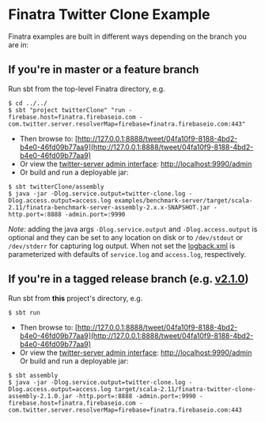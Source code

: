 # Finatra Twitter Clone Example

Finatra examples are built in different ways depending on the branch you are in:

If you're in master or a feature branch
----------------------------------------------------------
Run sbt from the top-level Finatra directory, e.g.
```
$ cd ../../
$ sbt "project twitterClone" "run -firebase.host=finatra.firebaseio.com -com.twitter.server.resolverMap=firebase=finatra.firebaseio.com:443"
```
* Then browse to: [http://127.0.0.1:8888/tweet/04fa10f9-8188-4bd2-b4e0-46fd09b77aa9](http://127.0.0.1:8888/tweet/04fa10f9-8188-4bd2-b4e0-46fd09b77aa9)
* Or view the [twitter-server admin interface](https://twitter.github.io/twitter-server/Features.html#http-admin-interface): [http://localhost:9990/admin](http://localhost:9990/admin)
* Or build and run a deployable jar:
```
$ sbt twitterClone/assembly
$ java -jar -Dlog.service.output=twitter-clone.log -Dlog.access.output=access.log examples/benchmark-server/target/scala-2.11/finatra-benchmark-server-assembly-2.x.x-SNAPSHOT.jar -http.port=:8888 -admin.port=:9990
```
*Note*: adding the java args `-Dlog.service.output` and `-Dlog.access.output` is optional and they can be set to any location on disk or to `/dev/stdout` or `/dev/stderr` for capturing log output. When not set the [logback.xml](./src/main/resources/logback.xml) is parameterized with defaults of `service.log` and `access.log`, respectively.

If you're in a tagged release branch (e.g. [v2.1.0](https://github.com/twitter/finatra/tree/v2.1.0))
----------------------------------------------------------
Run sbt from **this** project's directory, e.g.
```
$ sbt run
```
* Then browse to: [http://127.0.0.1:8888/tweet/04fa10f9-8188-4bd2-b4e0-46fd09b77aa9](http://127.0.0.1:8888/tweet/04fa10f9-8188-4bd2-b4e0-46fd09b77aa9)
* Or view the [twitter-server admin interface](https://twitter.github.io/twitter-server/Features.html#http-admin-interface): [http://localhost:9990/admin](http://localhost:9990/admin)
Or build and run a deployable jar:
```
$ sbt assembly
$ java -jar -Dlog.service.output=twitter-clone.log -Dlog.access.output=access.log target/scala-2.11/finatra-twitter-clone-assembly-2.1.0.jar -http.port=:8888 -admin.port=:9990 -firebase.host=finatra.firebaseio.com -com.twitter.server.resolverMap=firebase=finatra.firebaseio.com:443
```
